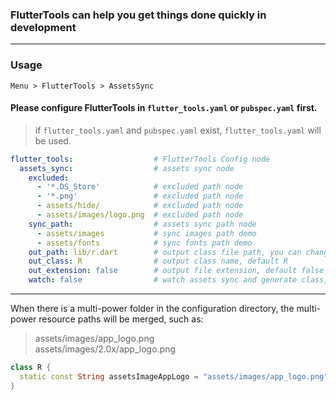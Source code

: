 ### FlutterTools can help you get things done quickly in development

 ---

### Usage
`Menu > FlutterTools > AssetsSync`

#### Please configure **FlutterTools** in `flutter_tools.yaml` or `pubspec.yaml` first.  
> if `flutter_tools.yaml` and `pubspec.yaml` exist, `flutter_tools.yaml` will be used.

 ```yaml
 flutter_tools:                  # FlutterTools Config node
   assets_sync:                  # assets sync node
     excluded:
       - '*.DS_Store'            # excluded path node
       - '*.png'                 # excluded path node
       - assets/hide/            # excluded path node
       - assets/images/logo.png  # excluded path node
     sync_path:                  # assets sync path node
       - assets/images           # sync images path demo
       - assets/fonts            # sync fonts path demo
     out_path: lib/r.dart        # output class file path, you can change it, default lib/r.dart
     out_class: R                # output class name, default R
     out_extension: false        # output file extension, default false
     watch: false                # watch assets sync and generate class, default false
 ```
---
When there is a multi-power folder in the configuration directory, the multi-power resource paths will be merged, such as:

> assets/images/app_logo.png  
> assets/images/2.0x/app_logo.png

```dart
class R {
  static const String assetsImageAppLogo = "assets/images/app_logo.png";
}
```
